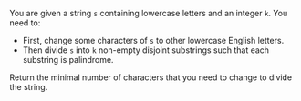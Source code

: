 You are given a string `s` containing lowercase letters and an integer `k`. You need to:

- First, change some characters of `s` to other lowercase English letters.
- Then divide `s` into `k` non-empty disjoint substrings such that each substring is palindrome.

Return the minimal number of characters that you need to change to divide the string.